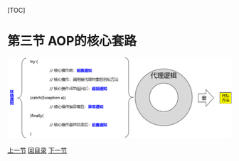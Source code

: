 [TOC]

# 第三节 AOP的核心套路



![images](images/img019.png)



[上一节](verse02.html) [回目录](index.html) [下一节](verse04.html)